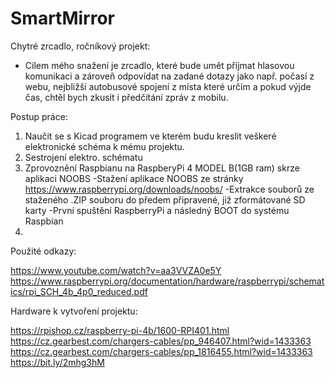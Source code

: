 # SmartMirror
Chytré zrcadlo, ročníkový projekt:

- Cílem mého snažení je zrcadlo, které bude umět příjmat hlasovou komunikaci a zároveň odpovídat na zadané dotazy jako např. počasí z webu, nejbližší autobusové spojení z místa které určím a pokud výjde čas, chtěl bych zkusit i předčítání zpráv z mobilu.

Postup práce:

1. Naučit se s Kicad programem ve kterém budu kreslit veškeré elektronické schéma k mému projektu.
2. Sestrojení elektro. schématu
3. Zprovoznění Raspbianu na RaspberyPi 4 MODEL B(1GB ram) skrze aplikaci NOOBS
    -Stažení aplikace NOOBS ze stránky
    https://www.raspberrypi.org/downloads/noobs/
    -Extrakce souborů ze staženého .ZIP souboru do předem připravené, již zformátované SD karty
    -První spuštění RaspberryPi a následný BOOT do systému Raspbian
4. 

Použité odkazy:

https://www.youtube.com/watch?v=aa3VVZA0e5Y
https://www.raspberrypi.org/documentation/hardware/raspberrypi/schematics/rpi_SCH_4b_4p0_reduced.pdf

Hardware k vytvoření projektu:

https://rpishop.cz/raspberry-pi-4b/1600-RPI401.html
https://cz.gearbest.com/chargers-cables/pp_946407.html?wid=1433363
https://cz.gearbest.com/chargers-cables/pp_1816455.html?wid=1433363
https://bit.ly/2mhg3hM

